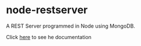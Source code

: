 # node-restserver
A REST Server programmed in Node using MongoDB.

Click [here](https://documenter.getpostman.com/view/8663611/SVtZvm2Y?version=latest) to see he documentation

